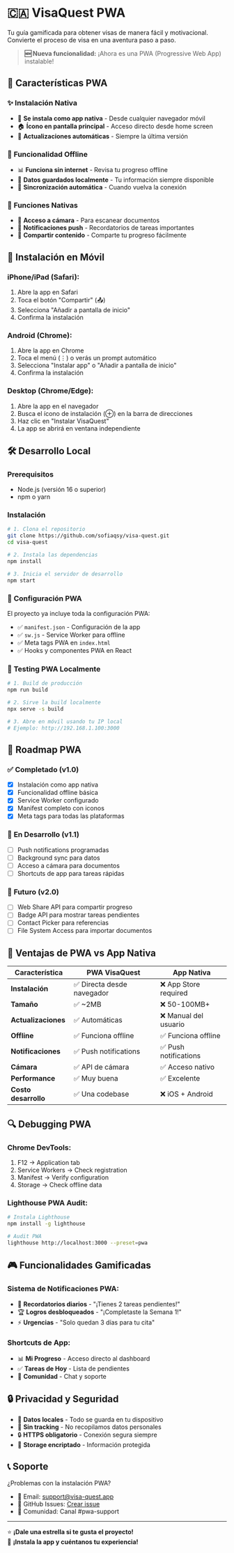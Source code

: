 # 🇨🇦 VisaQuest PWA

Tu guía gamificada para obtener visas de manera fácil y motivacional. Convierte el proceso de visa en una aventura paso a paso.

> **🆕 Nueva funcionalidad:** ¡Ahora es una PWA (Progressive Web App) instalable!

## 📱 Características PWA

### ✨ **Instalación Nativa**
- 📱 **Se instala como app nativa** - Desde cualquier navegador móvil
- 🏠 **Ícono en pantalla principal** - Acceso directo desde home screen
- 🔄 **Actualizaciones automáticas** - Siempre la última versión

### 🔄 **Funcionalidad Offline**
- 📊 **Funciona sin internet** - Revisa tu progreso offline
- 💾 **Datos guardados localmente** - Tu información siempre disponible
- 🔄 **Sincronización automática** - Cuando vuelva la conexión

### 📸 **Funciones Nativas**
- 📸 **Acceso a cámara** - Para escanear documentos
- 🔔 **Notificaciones push** - Recordatorios de tareas importantes
- 🔗 **Compartir contenido** - Comparte tu progreso fácilmente

## 🚀 Instalación en Móvil

### **iPhone/iPad (Safari):**
1. Abre la app en Safari
2. Toca el botón "Compartir" (📤)
3. Selecciona "Añadir a pantalla de inicio"
4. Confirma la instalación

### **Android (Chrome):**
1. Abre la app en Chrome
2. Toca el menú (⋮) o verás un prompt automático
3. Selecciona "Instalar app" o "Añadir a pantalla de inicio"
4. Confirma la instalación

### **Desktop (Chrome/Edge):**
1. Abre la app en el navegador
2. Busca el ícono de instalación (⊕) en la barra de direcciones
3. Haz clic en "Instalar VisaQuest"
4. La app se abrirá en ventana independiente

## 🛠️ Desarrollo Local

### Prerequisitos
- Node.js (versión 16 o superior)
- npm o yarn

### Instalación
```bash
# 1. Clona el repositorio
git clone https://github.com/sofiaqsy/visa-quest.git
cd visa-quest

# 2. Instala las dependencias
npm install

# 3. Inicia el servidor de desarrollo
npm start
```

### 🔧 **Configuración PWA**
El proyecto ya incluye toda la configuración PWA:
- ✅ `manifest.json` - Configuración de la app
- ✅ `sw.js` - Service Worker para offline
- ✅ Meta tags PWA en `index.html`
- ✅ Hooks y componentes PWA en React

### 📱 **Testing PWA Localmente**
```bash
# 1. Build de producción
npm run build

# 2. Sirve la build localmente
npx serve -s build

# 3. Abre en móvil usando tu IP local
# Ejemplo: http://192.168.1.100:3000
```

## 🎯 Roadmap PWA

### ✅ **Completado (v1.0)**
- [x] Instalación como app nativa
- [x] Funcionalidad offline básica
- [x] Service Worker configurado
- [x] Manifest completo con iconos
- [x] Meta tags para todas las plataformas

### 🔄 **En Desarrollo (v1.1)**
- [ ] Push notifications programadas
- [ ] Background sync para datos
- [ ] Acceso a cámara para documentos
- [ ] Shortcuts de app para tareas rápidas

### 🚀 **Futuro (v2.0)**
- [ ] Web Share API para compartir progreso
- [ ] Badge API para mostrar tareas pendientes
- [ ] Contact Picker para referencias
- [ ] File System Access para importar documentos

## 📱 **Ventajas de PWA vs App Nativa**

| Característica | PWA VisaQuest | App Nativa |
|----------------|---------------|------------|
| **Instalación** | ✅ Directa desde navegador | ❌ App Store required |
| **Tamaño** | ✅ ~2MB | ❌ 50-100MB+ |
| **Actualizaciones** | ✅ Automáticas | ❌ Manual del usuario |
| **Offline** | ✅ Funciona offline | ✅ Funciona offline |
| **Notificaciones** | ✅ Push notifications | ✅ Push notifications |
| **Cámara** | ✅ API de cámara | ✅ Acceso nativo |
| **Performance** | ✅ Muy buena | ✅ Excelente |
| **Costo desarrollo** | ✅ Una codebase | ❌ iOS + Android |

## 🔍 **Debugging PWA**

### **Chrome DevTools:**
1. F12 → Application tab
2. Service Workers → Check registration
3. Manifest → Verify configuration
4. Storage → Check offline data

### **Lighthouse PWA Audit:**
```bash
# Instala Lighthouse
npm install -g lighthouse

# Audit PWA
lighthouse http://localhost:3000 --preset=pwa
```

## 🎮 **Funcionalidades Gamificadas**

### **Sistema de Notificaciones PWA:**
- 🔔 **Recordatorios diarios** - "¡Tienes 2 tareas pendientes!"
- 🏆 **Logros desbloqueados** - "¡Completaste la Semana 1!"
- ⚡ **Urgencias** - "Solo quedan 3 días para tu cita"

### **Shortcuts de App:**
- 📊 **Mi Progreso** - Acceso directo al dashboard
- ✅ **Tareas de Hoy** - Lista de pendientes
- 👥 **Comunidad** - Chat y soporte

## 🔒 **Privacidad y Seguridad**

- 🔐 **Datos locales** - Todo se guarda en tu dispositivo
- 🚫 **Sin tracking** - No recopilamos datos personales
- 🔒 **HTTPS obligatorio** - Conexión segura siempre
- 💾 **Storage encriptado** - Información protegida

## 📞 **Soporte**

¿Problemas con la instalación PWA?
- 📧 Email: support@visa-quest.app
- 💬 GitHub Issues: [Crear issue](https://github.com/sofiaqsy/visa-quest/issues)
- 📱 Comunidad: Canal #pwa-support

---

⭐ **¡Dale una estrella si te gusta el proyecto!**  
📱 **¡Instala la app y cuéntanos tu experiencia!**